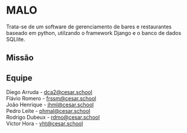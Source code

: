 # MALO
Trata-se de um software de gerenciamento de bares e restaurantes baseado em python, utilzando o framework Django e o banco de dados SQLlite.

## Missão


## Equipe
Diego Arruda - dca2@cesar.school<br/> 
Flávio Romero - frssm@cesar.school<br/> 
João Henrique - jhml@cesar.school<br/> 
Pedro Leite - phmal@cesar.school<br/> 
Rodrigo Dubeux - rdmo@cesar.school<br/>
Victor Hora - vht@cesar.school
